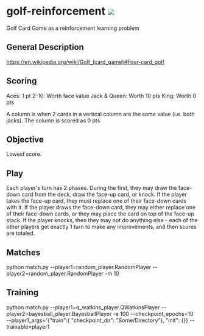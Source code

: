 # golf-reinforcement <a href="https://travis-ci.org/RaymondKlass/golf-reinforcement/"><img src="https://travis-ci.org/RaymondKlass/golf-reinforcement.svg?branch=master"></a>
Golf Card Game as a reinforcement learning problem

## General Description
https://en.wikipedia.org/wiki/Golf_(card_game)#Four-card_golf

## Scoring
Aces: 1 pt
2-10: Worth face value
Jack & Queen: Worth 10 pts
King: Worth 0 pts

A column is when 2 cards in a vertical column are the same value (i.e. both jacks).  The column is scored as 0 pts

## Objective
Lowest score.

## Play
Each player's turn has 2 phases.  During the first, they may draw the face-down card from the deck, draw the face-up card, or knock.  If the player takes the face-up card, they must replace one of their face-down cards with it.  If the player draws the face-down card, they may either replace one of their face-down cards, or they may place the card on top of the face-up stack.  If the player knocks, then they may not do anything else - each of the other players get exactly 1 turn to make any improvements, and then scores are totaled.  

## Matches
python match.py --player1=random_player.RandomPlayer --player2=random_player.RandomPlayer -m 10

## Training
python match.py --player1=q_watkins_player.QWatkinsPlayer --player2=bayesball_player.BayesballPlayer -e 100 --checkpoint_epochs=10 \
                --player1_args='{"train":{ "checkpoint_dir": "Some/Directory"}, "init": {}} --trainable=player1